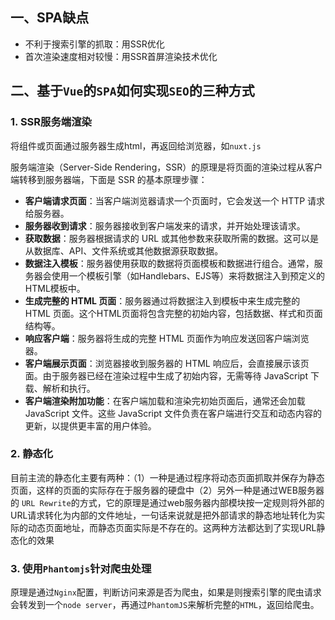 ## 一、SPA缺点

- 不利于搜索引擎的抓取：用SSR优化
- 首次渲染速度相对较慢：用SSR首屏渲染技术优化

## 二、基于`Vue`的`SPA`如何实现`SEO`的三种方式

### 1. **SSR服务端渲染**

将组件或页面通过服务器生成html，再返回给浏览器，如`nuxt.js`

服务端渲染（Server-Side Rendering，SSR）的原理是将页面的渲染过程从客户端转移到服务器端，下面是 SSR 的基本原理步骤：

- **客户端请求页面**：当客户端浏览器请求一个页面时，它会发送一个 HTTP 请求给服务器。
- **服务器收到请求**：服务器接收到客户端发来的请求，并开始处理该请求。
- **获取数据**：服务器根据请求的 URL 或其他参数来获取所需的数据。这可以是从数据库、API、文件系统或其他数据源获取数据。
- **数据注入模板**：服务器使用获取的数据将页面模板和数据进行组合。通常，服务器会使用一个模板引擎（如Handlebars、EJS等）来将数据注入到预定义的HTML模板中。
- **生成完整的 HTML 页面**：服务器通过将数据注入到模板中来生成完整的 HTML 页面。这个HTML页面将包含完整的初始内容，包括数据、样式和页面结构等。
- **响应客户端**：服务器将生成的完整 HTML 页面作为响应发送回客户端浏览器。
- **客户端展示页面**：浏览器接收到服务器的 HTML 响应后，会直接展示该页面。由于服务器已经在渲染过程中生成了初始内容，无需等待 JavaScript 下载、解析和执行。
- **客户端渲染附加功能**：在客户端加载和渲染完初始页面后，通常还会加载 JavaScript 文件。这些 JavaScript 文件负责在客户端进行交互和动态内容的更新，以提供更丰富的用户体验。


### 2. **静态化**

目前主流的静态化主要有两种：（1）一种是通过程序将动态页面抓取并保存为静态页面，这样的页面的实际存在于服务器的硬盘中（2）另外一种是通过WEB服务器的 `URL Rewrite`的方式，它的原理是通过web服务器内部模块按一定规则将外部的URL请求转化为内部的文件地址，一句话来说就是把外部请求的静态地址转化为实际的动态页面地址，而静态页面实际是不存在的。这两种方法都达到了实现URL静态化的效果

### 3. **使用`Phantomjs`针对爬虫处理**

原理是通过`Nginx`配置，判断访问来源是否为爬虫，如果是则搜索引擎的爬虫请求会转发到一个`node server`，再通过`PhantomJS`来解析完整的`HTML`，返回给爬虫。


<ClientOnly>
  <Valine></Valine>
</ClientOnly>
